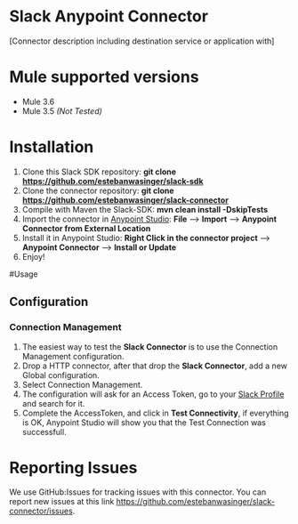 # Slack Anypoint Connector

[Connector description including destination service or application with]

# Mule supported versions
- Mule 3.6
- Mule 3.5 *(Not Tested)*

# Installation 
1. Clone this Slack SDK repository: **git clone https://github.com/estebanwasinger/slack-sdk**
2. Clone the connector repository: **git clone https://github.com/estebanwasinger/slack-connector**
3. Compile with Maven the Slack-SDK: **mvn clean install -DskipTests**
4. Import the connector in [Anypoint Studio](http://www.mulesoft.com/platform/mule-studio): **File** --> **Import** --> **Anypoint Connector from External Location**
5. Install it in Anypoint Studio: **Right Click in the connector project** --> **Anypoint Connector** --> **Install or Update**
6. Enjoy!

#Usage
## Configuration
### Connection Management
1. The easiest way to test the **Slack Connector** is to use the Connection Management configuration.
2. Drop a HTTP connector, after that drop the **Slack Connector**, add a new Global configuration.
3. Select Connection Management.
4. The configuration will ask for an Access Token, go to your [Slack Profile](https://api.slack.com/web) and search for it.
5. Complete the AccessToken, and click in **Test Connectivity**, if everything is OK, Anypoint Studio will show you that the Test Connection was successfull. 

# Reporting Issues

We use GitHub:Issues for tracking issues with this connector. You can report new issues at this link https://github.com/estebanwasinger/slack-connector/issues.
